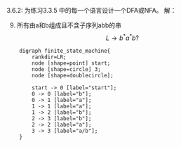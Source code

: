3.6.2: 为练习3.3.5 中的每一个语言设计一个DFA或NFA。
解：

9) 所有由a和b组成且不含子序列abb的串
$$
    L \rightarrow b^*a^*b?
$$
```graphviz
    digraph finite_state_machine{
        rankdir=LR;
        node [shape=point] start;
        node [shape=circle] 3;
        node [shape=doublecircle];

        start -> 0 [label="start"];
        0 -> 0 [label="b"];
        0 -> 1 [label="a"];
        1 -> 1 [label="a"];
        1 -> 2 [label="b"];
        2 -> 3 [label="b"];
        2 -> 2 [label="a"];
        3 -> 3 [label="a/b"];
    }
```